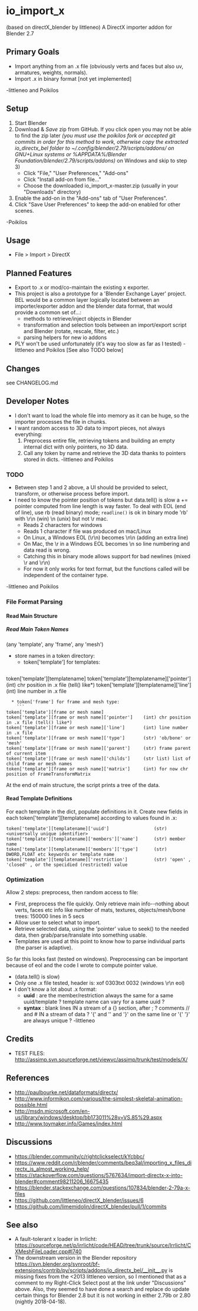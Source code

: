 # io_import_x
(based on directX_blender by littleneo)
A DirectX importer addon for Blender 2.7

## Primary Goals

* Import anything from an .x file
  (obviously verts and faces but also uv, armatures, weights, normals).
* Import .x in binary format [not yet implemented]

-littleneo and Poikilos

## Setup
1. Start Blender
2. Download & *Save* zip from GitHub. If you click open you may not be
   able to find the zip later _(you must use the poikilos fork or
   accepted git commits in order for this method to work, otherwise copy
   the extracted io_directx_bel folder to
   ~/.config/blender/2.79/scripts/addons/ on GNU+Linux systems or
   %APPDATA%/Blender Foundation/blender/2.79/scripts/addons)_ on Windows
   and skip to step 3)
   * Click "File," "User Preferences," "Add-ons"
   * Click "Install add-on from file..."
   * Choose the downloaded io_import_x-master.zip (usually in your
     "Downloads" directory)
3. Enable the add-on in the "Add-ons" tab of "User Preferences".
4. Click "Save User Preferences" to keep the add-on enabled for other
   scenes.

-Poikilos

## Usage
* File > Import > DirectX

## Planned Features
* Export to .x or mod/co-maintain the existing x exporter.
* This project is also a prototype for a 'Blender Exchange Layer'
  project. BEL would be a common layer logically located between an
  importer/exporter addon and the blender data format, that would
  provide a common set of...:
  * methods to retrieve/inject objects in Blender
  * transformation and selection tools between an import/export script
    and Blender (rotate, rescale, filter, etc.)
  * parsing helpers for new io addons
* PLY won't be used unfortunately (it's way too slow as far as I tested)
-littleneo and Poikilos
[See also TODO below]

## Changes
see CHANGELOG.md

## Developer Notes
* I don't want to load the whole file into memory as it can be huge, so
  the importer processes the file in chunks.
* I want random access to 3D data to import pieces, not always
  everything:
  1. Preprocess entire file, retrieving tokens and building an empty
     internal dict with only pointers, no 3D data.
  2. Call any token by name and retrieve the 3D data thanks to pointers
     stored in dicts.
-littleneo and Poikilos

### TODO
* Between step 1 and 2 above, a UI should be provided to select,
  transform, or otherwise process before import.
* I need to know the pointer position of tokens but data.tell() is slow
  a += pointer computed from line length is way faster. To deal with
  EOL (end of line), use rb (read binary) mode; `readline()` is ok in
  binary mode 'rb' with \r\n (win) \n (unix) but not \r mac.
  - Reads 2 characters for windows
  - Reads 1 character if file was produced on mac/Linux
  - On Linux, a Windows EOL (\r\n) becomes \n\n (adding an extra line)
  - On Mac, the \r in a Windows EOL becomes \n so line numbering and
    data read is wrong.
  - Catching this in binary mode allows support for bad newlines (mixed
    \r and \r\n)
  - For now it only works for text format, but the functions called will
    be independent of the container type.

-littleneo and Poikilos


### File Format Parsing

#### Read Main Structure

##### Read Main Token Names
(any 'template', any 'frame', any 'mesh')
* store names in a token directory:
  * token['template'] for templates:
    ```
token['template'][templatename]
token['template'][templatename]['pointer']          (int) chr position in .x file (tell() like*)
token['template'][templatename]['line']             (int) line number in .x file
```
  * token['frame'] for frame and mesh type:
    ```
token['template'][frame or mesh name]
token['template'][frame or mesh name]['pointer']    (int) chr position in .x file (tell() like*)
token['template'][frame or mesh name]['line']       (int) line number in .x file
token['template'][frame or mesh name]['type']       (str) 'ob/bone' or 'mesh'
token['template'][frame or mesh name]['parent']     (str) frame parent of current item
token['template'][frame or mesh name]['childs']     (str list) list of child frame or mesh names
token['template'][frame or mesh name]['matrix']     (int) for now chr position of FrameTransformMatrix
```

At the end of main structure, the script prints a tree of the data.

#### Read Template Definitions

For each template in the dict, populate definitions in it.
Create new fields in each token['template'][templatename]
according to values found in .x:
```
token['template'][templatename]['uuid']                 (str) <universally unique identifier>
token['template'][templatename]['members']['name']      (str) member name
token['template'][templatename]['members']['type']      (str) DWORD,FLOAT etc keywords or template name
token['template'][templatename]['restriction']          (str) 'open' , 'closed' , or the specidied (restricted) value
```

### Optimization
Allow 2 steps: preprocess, then random access to file:
* First, preprocess the file quickly. Only retrieve main info--nothing
  about verts, faces etc info like number of mats, textures,
  objects/mesh/bone trees: 150000 lines in 5 secs
* Allow user to select what to import.
* Retrieve selected data, using the 'pointer' value to seek() to the
  needed data, then grab/parse/translate into something usable.
* Templates are used at this point to know how to parse individual parts
  (the parser is adaptive).

So far this looks fast (tested on windows).
Preprocessing can be important because of eol and the code I wrote to
compute pointer value.
* (data.tell() is slow)
* Only one .x file tested, header is: xof 0303txt 0032 (windows \r\n eol)
* I don't know a lot about .x format:
  * **uuid** :
    are the member/restriction always the same for a same uuid/template ?
    template name can vary for a same uuid ?
  * **syntax** :
    blank lines IN a stream of a {} section, after ; ?
    comments // and # IN a stream of data ?
    '{' and '<something>' and '}' on the same line or '{' '}' are always unique ?
-littleneo

## Credits
* TEST FILES:
  <http://assimp.svn.sourceforge.net/viewvc/assimp/trunk/test/models/X/>

## References
* <http://paulbourke.net/dataformats/directx/>
* <http://www.informikon.com/various/the-simplest-skeletal-animation-possible.html>
* <http://msdn.microsoft.com/en-us/library/windows/desktop/bb173011%28v=VS.85%29.aspx>
* <http://www.toymaker.info/Games/index.html>

## Discussions
* <https://blender.community/c/rightclickselect/kYcbbc/>
* <https://www.reddit.com/r/blender/comments/beq3al/importing_x_files_directx_is_almost_working_help/>
* <https://stackoverflow.com/questions/5767634/import-directx-x-into-blender#comment98211206_16675435>
* <https://blender.stackexchange.com/questions/107834/blender-2-79a-x-files>
* <https://github.com/littleneo/directX_blender/issues/6>
* <https://github.com/limemidolin/directX_blender/pull/1/commits>

## See also
* A fault-tolerant x loader in Irrlicht:
  <https://sourceforge.net/p/irrlicht/code/HEAD/tree/trunk/source/Irrlicht/CXMeshFileLoader.cpp#l740>
* The downstream version in the Blender repository
  <https://svn.blender.org/svnroot/bf-extensions/contrib/py/scripts/addons/io_directx_bel/__init__.py>
  is missing fixes from the <2013 littleneo version, so I mentioned that
  as a comment to my Right-Click Select post at the link under
  "Discussions" above. Also, they seemed to have done a search and
  replace do update certain things for Blender 2.8 but it is not working
  in either 2.79b or 2.80 (nightly 2018-04-18).
